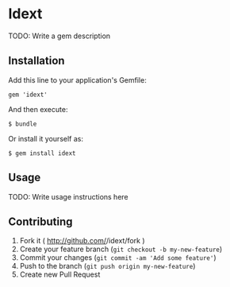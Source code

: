 # Idext

TODO: Write a gem description

## Installation

Add this line to your application's Gemfile:

    gem 'idext'

And then execute:

    $ bundle

Or install it yourself as:

    $ gem install idext

## Usage

TODO: Write usage instructions here

## Contributing

1. Fork it ( http://github.com/<my-github-username>/idext/fork )
2. Create your feature branch (`git checkout -b my-new-feature`)
3. Commit your changes (`git commit -am 'Add some feature'`)
4. Push to the branch (`git push origin my-new-feature`)
5. Create new Pull Request
